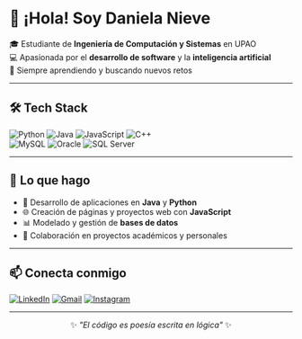 # 👋 ¡Hola! Soy Daniela Nieve  

🎓 Estudiante de **Ingeniería de Computación y Sistemas** en UPAO  
💻 Apasionada por el **desarrollo de software** y la **inteligencia artificial**  
🌱 Siempre aprendiendo y buscando nuevos retos  

---

## 🛠️ Tech Stack  

![Python](https://img.shields.io/badge/Python-3776AB?style=flat&logo=python&logoColor=white)
![Java](https://img.shields.io/badge/Java-ED8B00?style=flat&logo=openjdk&logoColor=white)
![JavaScript](https://img.shields.io/badge/JavaScript-F7DF1E?style=flat&logo=javascript&logoColor=black)
![C++](https://img.shields.io/badge/C++-00599C?style=flat&logo=c%2B%2B&logoColor=white)  
![MySQL](https://img.shields.io/badge/MySQL-4479A1?style=flat&logo=mysql&logoColor=white)
![Oracle](https://img.shields.io/badge/Oracle-F80000?style=flat&logo=oracle&logoColor=white)
![SQL Server](https://img.shields.io/badge/SQL%20Server-CC2927?style=flat&logo=microsoft%20sql%20server&logoColor=white)

---

## 📌 Lo que hago  

- 🔧 Desarrollo de aplicaciones en **Java** y **Python**  
- 🌐 Creación de páginas y proyectos web con **JavaScript**  
- 📊 Modelado y gestión de **bases de datos**  
- 🤝 Colaboración en proyectos académicos y personales  

---

## 📫 Conecta conmigo  

[![LinkedIn](https://img.shields.io/badge/LinkedIn-0077B5?style=flat&logo=linkedin&logoColor=white)](https://www.linkedin.com/in/daniela-nieve-64b571261)
[![Gmail](https://img.shields.io/badge/Gmail-D14836?style=flat&logo=gmail&logoColor=white)](mailto:dannievi017@gmail.com)
[![Instagram](https://img.shields.io/badge/Instagram-E4405F?style=flat&logo=instagram&logoColor=white)](https://www.instagram.com/dnni_ny)

---

<div align="center">
  
✨ *"El código es poesía escrita en lógica"* ✨  

</div>
